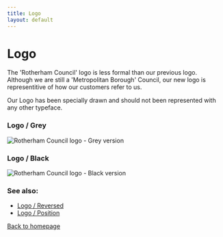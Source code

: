 ```yaml
---
title: Logo
layout: default
---
```


# Logo

The 'Rotherham Council' logo is less formal than our previous logo. Although we are still a 'Metropolitan Borough' Council, our new logo is representitive of how our customers refer to us.

Our Logo has been specially drawn and should not been represented with any other typeface.

### Logo / Grey
![Rotherham Council logo - Grey version](https://rothgov.github.io/design/images/rmbc-logo-grey.svg "Rotherham Council - Grey Logo")

### Logo / Black
![Rotherham Council logo - Black version](https://rothgov.github.io/design/images/rmbc-logo-black.svg "Rotherham Council - Black Logo")

### See also:
- [Logo / Reversed](/styleguide/logo-reversed)
- [Logo / Position](/styleguide/logo-position)

[Back to homepage](/styleguide/)
